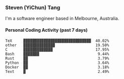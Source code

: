 ### Steven (YiChun) Tang

I'm a software engineer based in Melbourne, Australia.

#### Personal Coding Activity (past 7 days)
```
TeX     ▓▓▓▓▓▓▓▓▓▓▓▓▓▓▓▓▓▓▓▓▓▓▓▓▓▓▓▓▓▓  40.02%
other   ▓▓▓▓▓▓▓▓▓▓▓▓▓▓                  19.50%
C       ▓▓▓▓▓▓▓▓▓▓▓▓▓                   17.95%
Bash    ▓▓▓▓▓▓▓                          9.44%
Rust    ▓▓                               3.79%
Python  ▓▓                               3.64%
Docker  ▓▓                               3.18%
Text    ▓                                2.49%
```
